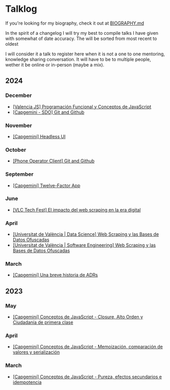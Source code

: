 # Talklog

If you're looking for my biography, check it out at [BIOGRAPHY.md](./BIOGRAPHY.md)

In the spirit of a changelog I will try my best to compile talks I have given with somewhat of date accuracy. The will be sorted from most recent to oldest

I will consider it a talk to register here when it is not a one to one mentoring, knowledge sharing conversation. It will have to be to multiple people, wether it be online or in-person (maybe a mix).

## 2024

### December

- [[Valencia JS] Programación Funcional y Conceptos de JavaScript](https://github.com/jofaval/talks-about/tree/master/tech-talks/valencia-js/programacion-funcional)
- [[Capgemini - SDO] Git and Github](https://github.com/jofaval/talks-about/tree/master/eShop-devtalk/git-and-github)

### November

- [[Capgemini] Headless UI](https://github.com/jofaval/talks-about/tree/master/BeeR-Tech/headless-ui)

### October

- [[Phone Operator Client] Git and Github](https://github.com/jofaval/talks-about/tree/master/eShop-devtalk/git-and-github)

### September

- [[Capgemini] Twelve-Factor App](https://github.com/jofaval/talks-about/tree/master/BeeR-Tech/twelve-factor-app)

### June

- [[VLC Tech Fest] El impacto del web scraping en la era digital](https://www.youtube.com/watch?v=APTUWZtd8RI)

### April

- [[Universitat de València | Data Science] Web Scraping y las Bases de Datos Ofuscadas](https://github.com/jofaval/talks-about/blob/master/uv/web-scraping-y-las-bases-de-datos-ofuscadas/%5BNLP%5D%20Web%20Scraping%20y%20las%20Bases%20de%20Datos%20Ofuscadas.pdf)
- [[Universitat de València | Software Engineering] Web Scraping y las Bases de Datos Ofuscadas](https://github.com/jofaval/talks-about/blob/master/uv/web-scraping-y-las-bases-de-datos-ofuscadas/%5BREVISED%5D%20Web%20Scraping%20y%20las%20Bases%20de%20Datos%20Ofuscadas.pdf)

### March

- [[Capgemini] Una breve historia de ADRs](https://github.com/jofaval/talks-about/tree/master/BeeR-Tech/adrs)

## 2023

### May

- [[Capgemini] Conceptos de JavaScript - Closure, Alto Orden y Ciudadanía de primera clase](https://github.com/jofaval/talks-about/tree/master/concepts-of-js/closure-high-order-and-first-class-citizens)

### April

- [[Capgemini] Conceptos de JavaScript - Memoización, comparación de valores y serialización](https://github.com/jofaval/talks-about/tree/master/concepts-of-js/memoization-serialization-and-value-comparison)

### March

- [[Capgemini] Conceptps de JavaScript - Pureza, efectos secundarios e idempotencia](https://github.com/jofaval/talks-about/tree/master/concepts-of-js/pureness-side-effects-and-idempotence)
